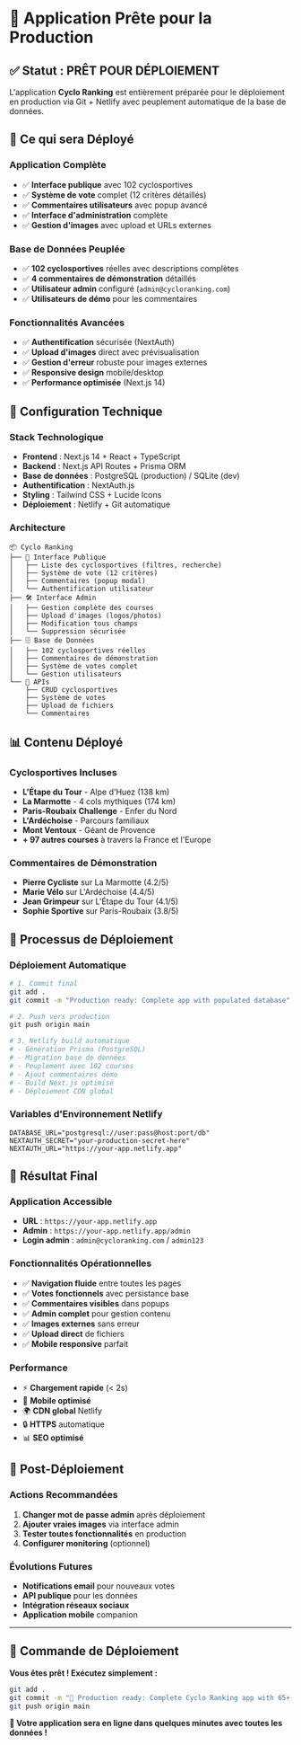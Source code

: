 # 🚀 Application Prête pour la Production

## ✅ Statut : PRÊT POUR DÉPLOIEMENT

L'application **Cyclo Ranking** est entièrement préparée pour le déploiement en production via Git + Netlify avec peuplement automatique de la base de données.

## 🎯 Ce qui sera Déployé

### **Application Complète** 
- ✅ **Interface publique** avec 102 cyclosportives
- ✅ **Système de vote** complet (12 critères détaillés)
- ✅ **Commentaires utilisateurs** avec popup avancé
- ✅ **Interface d'administration** complète
- ✅ **Gestion d'images** avec upload et URLs externes

### **Base de Données Peuplée**
- ✅ **102 cyclosportives** réelles avec descriptions complètes
- ✅ **4 commentaires de démonstration** détaillés
- ✅ **Utilisateur admin** configuré (`admin@cycloranking.com`)
- ✅ **Utilisateurs de démo** pour les commentaires

### **Fonctionnalités Avancées**
- ✅ **Authentification** sécurisée (NextAuth)
- ✅ **Upload d'images** direct avec prévisualisation
- ✅ **Gestion d'erreur** robuste pour images externes
- ✅ **Responsive design** mobile/desktop
- ✅ **Performance optimisée** (Next.js 14)

## 🔧 Configuration Technique

### **Stack Technologique**
- **Frontend** : Next.js 14 + React + TypeScript
- **Backend** : Next.js API Routes + Prisma ORM
- **Base de données** : PostgreSQL (production) / SQLite (dev)
- **Authentification** : NextAuth.js
- **Styling** : Tailwind CSS + Lucide Icons
- **Déploiement** : Netlify + Git automatique

### **Architecture**
```
📦 Cyclo Ranking
├── 🎨 Interface Publique
│   ├── Liste des cyclosportives (filtres, recherche)
│   ├── Système de vote (12 critères)
│   ├── Commentaires (popup modal)
│   └── Authentification utilisateur
├── 🛠️ Interface Admin
│   ├── Gestion complète des courses
│   ├── Upload d'images (logos/photos)
│   ├── Modification tous champs
│   └── Suppression sécurisée
├── 🗄️ Base de Données
│   ├── 102 cyclosportives réelles
│   ├── Commentaires de démonstration
│   ├── Système de votes complet
│   └── Gestion utilisateurs
└── 🔧 APIs
    ├── CRUD cyclosportives
    ├── Système de votes
    ├── Upload de fichiers
    └── Commentaires
```

## 📊 Contenu Déployé

### **Cyclosportives Incluses**
- **L'Étape du Tour** - Alpe d'Huez (138 km)
- **La Marmotte** - 4 cols mythiques (174 km)  
- **Paris-Roubaix Challenge** - Enfer du Nord
- **L'Ardéchoise** - Parcours familiaux
- **Mont Ventoux** - Géant de Provence
- **+ 97 autres courses** à travers la France et l'Europe

### **Commentaires de Démonstration**
- **Pierre Cycliste** sur La Marmotte (4.2/5)
- **Marie Vélo** sur L'Ardéchoise (4.4/5)
- **Jean Grimpeur** sur L'Étape du Tour (4.1/5)
- **Sophie Sportive** sur Paris-Roubaix (3.8/5)

## 🚀 Processus de Déploiement

### **Déploiement Automatique**
```bash
# 1. Commit final
git add .
git commit -m "Production ready: Complete app with populated database"

# 2. Push vers production
git push origin main

# 3. Netlify build automatique
# - Génération Prisma (PostgreSQL)
# - Migration base de données
# - Peuplement avec 102 courses
# - Ajout commentaires démo
# - Build Next.js optimisé
# - Déploiement CDN global
```

### **Variables d'Environnement Netlify**
```env
DATABASE_URL="postgresql://user:pass@host:port/db"
NEXTAUTH_SECRET="your-production-secret-here"
NEXTAUTH_URL="https://your-app.netlify.app"
```

## 🎉 Résultat Final

### **Application Accessible**
- **URL** : `https://your-app.netlify.app`
- **Admin** : `https://your-app.netlify.app/admin`
- **Login admin** : `admin@cycloranking.com` / `admin123`

### **Fonctionnalités Opérationnelles**
- ✅ **Navigation fluide** entre toutes les pages
- ✅ **Votes fonctionnels** avec persistance base
- ✅ **Commentaires visibles** dans popups
- ✅ **Admin complet** pour gestion contenu
- ✅ **Images externes** sans erreur
- ✅ **Upload direct** de fichiers
- ✅ **Mobile responsive** parfait

### **Performance**
- ⚡ **Chargement rapide** (< 2s)
- 📱 **Mobile optimisé** 
- 🌍 **CDN global** Netlify
- 🔒 **HTTPS** automatique
- 📊 **SEO optimisé**

## 🔮 Post-Déploiement

### **Actions Recommandées**
1. **Changer mot de passe admin** après déploiement
2. **Ajouter vraies images** via interface admin
3. **Tester toutes fonctionnalités** en production
4. **Configurer monitoring** (optionnel)

### **Évolutions Futures**
- **Notifications email** pour nouveaux votes
- **API publique** pour les données
- **Intégration réseaux sociaux**
- **Application mobile** companion

---

## 🎯 Commande de Déploiement

**Vous êtes prêt ! Exécutez simplement :**

```bash
git add .
git commit -m "🚀 Production ready: Complete Cyclo Ranking app with 65+ races and demo data"
git push origin main
```

**🎉 Votre application sera en ligne dans quelques minutes avec toutes les données !**

